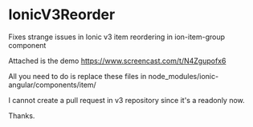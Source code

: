 # IonicV3Reorder
Fixes strange issues in Ionic v3 item reordering in ion-item-group component

Attached is the demo
https://www.screencast.com/t/N4Zgupofx6

All you need to do is replace these files in node_modules/ionic-angular/components/item/

I cannot create a pull request in v3 repository since it's a readonly now.

Thanks.
